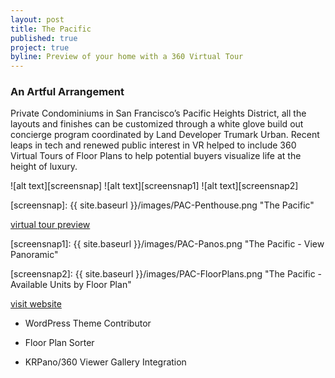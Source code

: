 ```yaml
---
layout: post
title: The Pacific
published: true
project: true
byline: Preview of your home with a 360 Virtual Tour
---
```


### An Artful Arrangement 

Private Condominiums in San Francisco’s Pacific Heights District, all the layouts and finishes can be customized through a white glove build out concierge program coordinated by Land Developer Trumark Urban. Recent leaps in tech and renewed public interest in VR helped to include 360 Virtual Tours of Floor Plans to help potential buyers visualize life at the height of luxury.

![alt text][screensnap]
![alt text][screensnap1]
![alt text][screensnap2]

[screensnap]: {{ site.baseurl }}/images/PAC-Penthouse.png "The Pacific"

<a href="http://thepacificheights.com/pac-panos/grand-penthouse.html" target="_blank">virtual tour preview</a>

[screensnap1]: {{ site.baseurl }}/images/PAC-Panos.png "The Pacific - View Panoramic"

[screensnap2]: {{ site.baseurl }}/images/PAC-FloorPlans.png "The Pacific - Available Units by Floor Plan"

<a href="http://thepacificheights.com/building/" target="_blank">visit website</a>

* WordPress Theme Contributor

* Floor Plan Sorter

* KRPano/360 Viewer Gallery Integration




